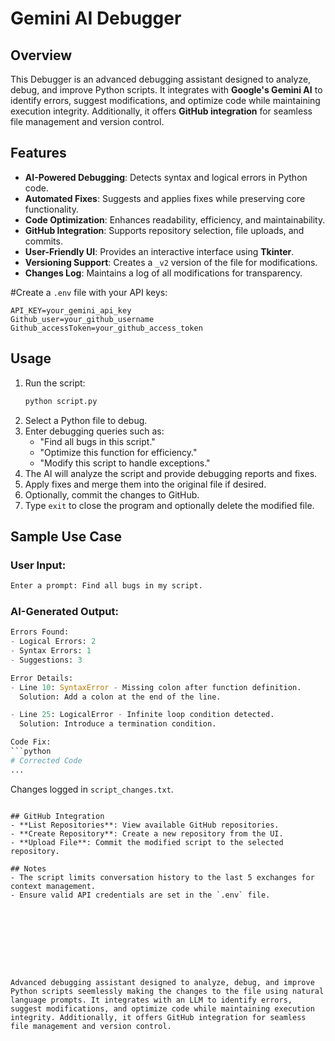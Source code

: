 # Gemini AI Debugger

## Overview
This Debugger is an advanced debugging assistant designed to analyze, debug, and improve Python scripts. It integrates with **Google's Gemini AI** to identify errors, suggest modifications, and optimize code while maintaining execution integrity. Additionally, it offers **GitHub integration** for seamless file management and version control.

## Features
- **AI-Powered Debugging**: Detects syntax and logical errors in Python code.
- **Automated Fixes**: Suggests and applies fixes while preserving core functionality.
- **Code Optimization**: Enhances readability, efficiency, and maintainability.
- **GitHub Integration**: Supports repository selection, file uploads, and commits.
- **User-Friendly UI**: Provides an interactive interface using **Tkinter**.
- **Versioning Support**: Creates a `_v2` version of the file for modifications.
- **Changes Log**: Maintains a log of all modifications for transparency.

#Create a `.env` file with your API keys:
   ```
   API_KEY=your_gemini_api_key
   Github_user=your_github_username
   Github_accessToken=your_github_access_token
   ```

## Usage
1. Run the script:
   ```sh
   python script.py
   ```
2. Select a Python file to debug.
3. Enter debugging queries such as:
   - "Find all bugs in this script."
   - "Optimize this function for efficiency."
   - "Modify this script to handle exceptions."
4. The AI will analyze the script and provide debugging reports and fixes.
5. Apply fixes and merge them into the original file if desired.
6. Optionally, commit the changes to GitHub.
7. Type `exit` to close the program and optionally delete the modified file.

## Sample Use Case
### **User Input:**
```sh
Enter a prompt: Find all bugs in my script.
```

### **AI-Generated Output:**
```python
Errors Found:
- Logical Errors: 2
- Syntax Errors: 1
- Suggestions: 3

Error Details:
- Line 10: SyntaxError - Missing colon after function definition.
  Solution: Add a colon at the end of the line.

- Line 25: LogicalError - Infinite loop condition detected.
  Solution: Introduce a termination condition.

Code Fix:
```python
# Corrected Code
...
```

Changes logged in `script_changes.txt`.
```

## GitHub Integration
- **List Repositories**: View available GitHub repositories.
- **Create Repository**: Create a new repository from the UI.
- **Upload File**: Commit the modified script to the selected repository.

## Notes
- The script limits conversation history to the last 5 exchanges for context management.
- Ensure valid API credentials are set in the `.env` file.









Advanced debugging assistant designed to analyze, debug, and improve Python scripts seemlessly making the changes to the file using natural language prompts. It integrates with an LLM to identify errors, suggest modifications, and optimize code while maintaining execution integrity. Additionally, it offers GitHub integration for seamless file management and version control.
